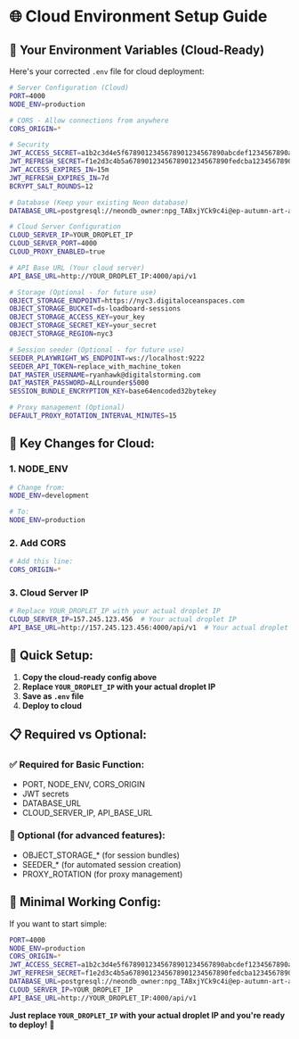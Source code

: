# 🌐 Cloud Environment Setup Guide

## 📝 **Your Environment Variables (Cloud-Ready)**

Here's your corrected `.env` file for cloud deployment:

```bash
# Server Configuration (Cloud)
PORT=4000
NODE_ENV=production

# CORS - Allow connections from anywhere
CORS_ORIGIN=*

# Security
JWT_ACCESS_SECRET=a1b2c3d4e5f6789012345678901234567890abcdef1234567890abcdef123456
JWT_REFRESH_SECRET=f1e2d3c4b5a6789012345678901234567890fedcba1234567890fedcba123456
JWT_ACCESS_EXPIRES_IN=15m
JWT_REFRESH_EXPIRES_IN=7d
BCRYPT_SALT_ROUNDS=12

# Database (Keep your existing Neon database)
DATABASE_URL=postgresql://neondb_owner:npg_TABxjYCk9c4i@ep-autumn-art-adolj885-pooler.c-2.us-east-1.aws.neon.tech/neondb?sslmode=require&channel_binding=require

# Cloud Server Configuration
CLOUD_SERVER_IP=YOUR_DROPLET_IP
CLOUD_SERVER_PORT=4000
CLOUD_PROXY_ENABLED=true

# API Base URL (Your cloud server)
API_BASE_URL=http://YOUR_DROPLET_IP:4000/api/v1

# Storage (Optional - for future use)
OBJECT_STORAGE_ENDPOINT=https://nyc3.digitaloceanspaces.com
OBJECT_STORAGE_BUCKET=ds-loadboard-sessions
OBJECT_STORAGE_ACCESS_KEY=your_key
OBJECT_STORAGE_SECRET_KEY=your_secret
OBJECT_STORAGE_REGION=nyc3

# Session seeder (Optional - for future use)
SEEDER_PLAYWRIGHT_WS_ENDPOINT=ws://localhost:9222
SEEDER_API_TOKEN=replace_with_machine_token
DAT_MASTER_USERNAME=ryanhawk@digitalstorming.com
DAT_MASTER_PASSWORD=ALLrounder$5000
SESSION_BUNDLE_ENCRYPTION_KEY=base64encoded32bytekey

# Proxy management (Optional)
DEFAULT_PROXY_ROTATION_INTERVAL_MINUTES=15
```

## 🔧 **Key Changes for Cloud:**

### **1. NODE_ENV**
```bash
# Change from:
NODE_ENV=development

# To:
NODE_ENV=production
```

### **2. Add CORS**
```bash
# Add this line:
CORS_ORIGIN=*
```

### **3. Cloud Server IP**
```bash
# Replace YOUR_DROPLET_IP with your actual droplet IP
CLOUD_SERVER_IP=157.245.123.456  # Your actual droplet IP
API_BASE_URL=http://157.245.123.456:4000/api/v1  # Your actual droplet IP
```

## 🚀 **Quick Setup:**

1. **Copy the cloud-ready config above**
2. **Replace `YOUR_DROPLET_IP` with your actual droplet IP**
3. **Save as `.env` file**
4. **Deploy to cloud**

## 📋 **Required vs Optional:**

### **✅ Required for Basic Function:**
- PORT, NODE_ENV, CORS_ORIGIN
- JWT secrets
- DATABASE_URL
- CLOUD_SERVER_IP, API_BASE_URL

### **🔧 Optional (for advanced features):**
- OBJECT_STORAGE_* (for session bundles)
- SEEDER_* (for automated session creation)
- PROXY_ROTATION (for proxy management)

## 🎯 **Minimal Working Config:**

If you want to start simple:

```bash
PORT=4000
NODE_ENV=production
CORS_ORIGIN=*
JWT_ACCESS_SECRET=a1b2c3d4e5f6789012345678901234567890abcdef1234567890abcdef123456
JWT_REFRESH_SECRET=f1e2d3c4b5a6789012345678901234567890fedcba1234567890fedcba123456
DATABASE_URL=postgresql://neondb_owner:npg_TABxjYCk9c4i@ep-autumn-art-adolj885-pooler.c-2.us-east-1.aws.neon.tech/neondb?sslmode=require&channel_binding=require
CLOUD_SERVER_IP=YOUR_DROPLET_IP
API_BASE_URL=http://YOUR_DROPLET_IP:4000/api/v1
```

**Just replace `YOUR_DROPLET_IP` with your actual droplet IP and you're ready to deploy!** 🚀
